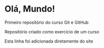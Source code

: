# Olá, Mundo!
 Primeiro repositório do curso Git e GitHub

 Repositório criado como exercício de um curso

Esta linha foi adicionada diretamente do site
